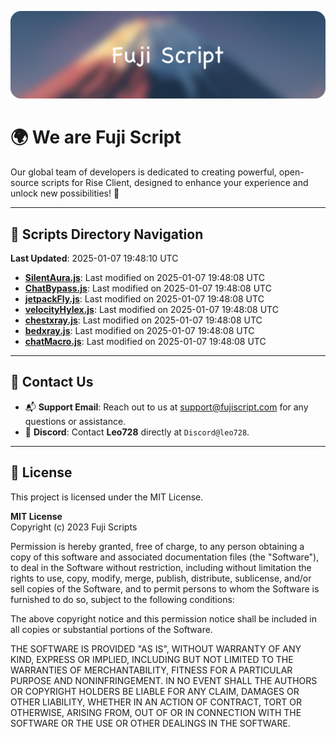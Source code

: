 ![Banner](.github/b.webp)

# 🌍 **We are Fuji Script**

Our global team of developers is dedicated to creating powerful, open-source scripts for Rise Client, designed to enhance your experience and unlock new possibilities! 🌟

---
<!-- SCRIPTS_NAVIGATION_START -->
## 📂 **Scripts Directory Navigation**

**Last Updated**: 2025-01-07 19:48:10 UTC

- **[SilentAura.js](scripts/SilentAura.js)**: Last modified on 2025-01-07 19:48:08 UTC
- **[ChatBypass.js](scripts/ChatBypass.js)**: Last modified on 2025-01-07 19:48:08 UTC
- **[jetpackFly.js](scripts/jetpackFly.js)**: Last modified on 2025-01-07 19:48:08 UTC
- **[velocityHylex.js](scripts/velocityHylex.js)**: Last modified on 2025-01-07 19:48:08 UTC
- **[chestxray.js](scripts/chestxray.js)**: Last modified on 2025-01-07 19:48:08 UTC
- **[bedxray.js](scripts/bedxray.js)**: Last modified on 2025-01-07 19:48:08 UTC
- **[chatMacro.js](scripts/chatMacro.js)**: Last modified on 2025-01-07 19:48:08 UTC

<!-- SCRIPTS_NAVIGATION_END -->

---

## 💬 **Contact Us**  
- 📬 **Support Email**: Reach out to us at [support@fujiscript.com](mailto:support@fujiscript.com) for any questions or assistance.  
- 💬 **Discord**: Contact **Leo728** directly at `Discord@leo728`.

---

## 📜 **License**

This project is licensed under the MIT License.  

**MIT License**  
Copyright (c) 2023 Fuji Scripts  

Permission is hereby granted, free of charge, to any person obtaining a copy of this software and associated documentation files (the "Software"), to deal in the Software without restriction, including without limitation the rights to use, copy, modify, merge, publish, distribute, sublicense, and/or sell copies of the Software, and to permit persons to whom the Software is furnished to do so, subject to the following conditions:  

The above copyright notice and this permission notice shall be included in all copies or substantial portions of the Software.  

THE SOFTWARE IS PROVIDED "AS IS", WITHOUT WARRANTY OF ANY KIND, EXPRESS OR IMPLIED, INCLUDING BUT NOT LIMITED TO THE WARRANTIES OF MERCHANTABILITY, FITNESS FOR A PARTICULAR PURPOSE AND NONINFRINGEMENT. IN NO EVENT SHALL THE AUTHORS OR COPYRIGHT HOLDERS BE LIABLE FOR ANY CLAIM, DAMAGES OR OTHER LIABILITY, WHETHER IN AN ACTION OF CONTRACT, TORT OR OTHERWISE, ARISING FROM, OUT OF OR IN CONNECTION WITH THE SOFTWARE OR THE USE OR OTHER DEALINGS IN THE SOFTWARE.  

